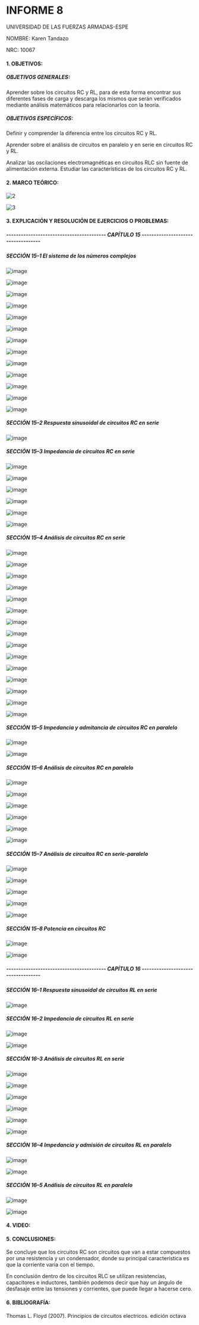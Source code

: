 # INFORME 8

UNIVERSIDAD DE LAS FUERZAS ARMADAS-ESPE

NOMBRE: Karen Tandazo

NRC: 10067

#### 1. OBJETIVOS:

##### OBJETIVOS GENERALES:

Aprender sobre los circuitos RC y RL, para de esta forma encontrar sus diferentes fases de carga y descarga 
los mismos que serán verificados mediante análisis matemáticos para relacionarlos con la teoría. 

##### OBJETIVOS ESPECÍFICOS:

Definir y comprender la diferencia entre los circuitos RC y RL. 

Aprender sobre el análisis de circuitos en paralelo y en serie en circuitos RC y RL. 

Analizar las oscilaciones electromagnéticas en circuitos RLC sin fuente de alimentación 
externa. Estudiar las características de los circuitos RC y RL.

#### 2. MARCO TEÓRICO:

![2](https://user-images.githubusercontent.com/117767335/219829338-0be5a575-0f83-4d42-88df-63568649ab7c.png)

![3](https://user-images.githubusercontent.com/117767335/219829340-6566ebec-a714-4765-9a2e-3f594ddd2767.png)

#### 3. EXPLICACIÓN Y RESOLUCIÓN DE EJERCICIOS O PROBLEMAS:

##### ----------------------------------------- CAPÍTULO 15 -----------------------------------

##### SECCIÓN 15–1 El sistema de los números complejos 

![image](https://user-images.githubusercontent.com/117767335/219820383-77c22811-171a-4b0c-a899-a5afdf06f309.png)

![image](https://user-images.githubusercontent.com/117767335/219820431-13323ea2-4f04-40cf-a054-1069fe9aa800.png)

![image](https://user-images.githubusercontent.com/117767335/219820461-50fe198a-ad31-4d46-b0c6-038bbad0305c.png)

![image](https://user-images.githubusercontent.com/117767335/219820512-b43159e4-911c-45cd-8614-03dc341003c6.png)

![image](https://user-images.githubusercontent.com/117767335/219820591-e84bd2e7-ef26-423f-9d40-1b93ca5fb0a1.png)

![image](https://user-images.githubusercontent.com/117767335/219820618-bafe09a1-1e1c-4eb7-bd37-3b68e3794a2b.png)

![image](https://user-images.githubusercontent.com/117767335/219820852-767148da-57c9-41c1-a58e-ed5ea4d06e12.png)

![image](https://user-images.githubusercontent.com/117767335/219820892-a4b87a2c-e857-49f3-9fe4-92a301f5790a.png)

![image](https://user-images.githubusercontent.com/117767335/219820929-204a467b-b81e-46b4-9f49-126e9b0c3344.png)

![image](https://user-images.githubusercontent.com/117767335/219820963-d7d0a6fb-5c84-42ba-bb16-fbaacbfcfc8a.png)

![image](https://user-images.githubusercontent.com/117767335/219821006-2027a4a0-ffda-4114-bf0c-213ccfd3ab48.png)

![image](https://user-images.githubusercontent.com/117767335/219821031-280adc90-3539-4826-9493-48786673c36c.png)

![image](https://user-images.githubusercontent.com/117767335/219821056-cb3da340-3b50-4ba5-8428-10c20d308b40.png)

##### SECCIÓN 15–2 Respuesta sinusoidal de circuitos RC en serie 

![image](https://user-images.githubusercontent.com/117767335/219821087-8e24a951-095f-4613-af65-0fd41d2d5834.png)

##### SECCIÓN 15–3 Impedancia de circuitos RC en serie 

![image](https://user-images.githubusercontent.com/117767335/219821126-3eb52bc4-aff5-4320-9b28-be2525fbf77d.png)

![image](https://user-images.githubusercontent.com/117767335/219821141-31df535e-3ec0-4fcc-ba4e-f8dedd638560.png)

![image](https://user-images.githubusercontent.com/117767335/219821163-5c12026c-d9fc-4184-a16a-71cbd5d55840.png)

![image](https://user-images.githubusercontent.com/117767335/219821184-27c8c481-771d-483f-912e-c3ff9c5dca89.png)

![image](https://user-images.githubusercontent.com/117767335/219821213-12c75fb2-c096-4264-af03-77a39f4d9845.png)

![image](https://user-images.githubusercontent.com/117767335/219821234-7adfa99d-1b47-4862-b66e-6d482e83f6ac.png)

##### SECCIÓN 15–4 Análisis de circuitos RC en serie 

![image](https://user-images.githubusercontent.com/117767335/219821272-1e165154-fc20-4369-ab01-86feac47f321.png)

![image](https://user-images.githubusercontent.com/117767335/219821288-a68db2b2-7fca-4162-a8f3-1df628c02174.png)

![image](https://user-images.githubusercontent.com/117767335/219821312-8d084a6a-87a5-4758-b21a-7c5b897321ad.png)

![image](https://user-images.githubusercontent.com/117767335/219821343-f1b81e82-d448-4324-bb33-6fc807ad21e9.png)

![image](https://user-images.githubusercontent.com/117767335/219821360-01328c28-4211-4e69-9d4e-2f550682dfd0.png)

![image](https://user-images.githubusercontent.com/117767335/219821374-57afe465-9afb-461c-ab49-692f474cd3c4.png)

![image](https://user-images.githubusercontent.com/117767335/219821397-cf9d6e42-f8dc-44d5-98e5-13c93d44fb2a.png)

![image](https://user-images.githubusercontent.com/117767335/219821415-6f00467d-ef9d-4bad-83c0-c935c8a9429a.png)

![image](https://user-images.githubusercontent.com/117767335/219821438-b63857d2-b0eb-4250-a732-f1e626f0db96.png)

![image](https://user-images.githubusercontent.com/117767335/219821452-73b01e0f-8202-4eeb-886e-0e574ff64153.png)

![image](https://user-images.githubusercontent.com/117767335/219821472-dce8e552-fbbd-4ddc-97ce-8a3dc2b3fd4e.png)

![image](https://user-images.githubusercontent.com/117767335/219821494-f8ae6767-c01d-4da9-bcee-c12d58400d07.png)

![image](https://user-images.githubusercontent.com/117767335/219821778-9853bcf9-ee8f-4c27-ad43-3462674ad663.png)

![image](https://user-images.githubusercontent.com/117767335/219821808-98437809-5c95-4e72-83eb-f08e8eb4b12c.png)

![image](https://user-images.githubusercontent.com/117767335/219821832-2f496708-bf28-4d62-bb85-9a0799fc43ca.png)

##### SECCIÓN 15–5 Impedancia y admitancia de circuitos RC en paralelo 

![image](https://user-images.githubusercontent.com/117767335/219821961-30889689-6f39-410b-9dd6-f6022ce15eb8.png)

![image](https://user-images.githubusercontent.com/117767335/219821976-0c2dbc62-a4e0-447e-8478-6618f685a366.png)

##### SECCIÓN 15–6 Análisis de circuitos RC en paralelo 

![image](https://user-images.githubusercontent.com/117767335/219822000-bbb4a12d-d3d4-4d04-9515-dc80a84f9e4d.png)

![image](https://user-images.githubusercontent.com/117767335/219822036-76e4ee0b-30f5-4abe-aeb4-b4b2be901ba2.png)

![image](https://user-images.githubusercontent.com/117767335/219822049-38962c02-5bb7-46b1-a4e8-f67a0d2758b8.png)

![image](https://user-images.githubusercontent.com/117767335/219822061-2a94449f-b7e0-40aa-a259-b884377ea018.png)

![image](https://user-images.githubusercontent.com/117767335/219822073-50862ca8-871d-441e-b366-0380321fc533.png)

![image](https://user-images.githubusercontent.com/117767335/219822092-163231d5-337d-476f-8159-bc619adee68c.png)

##### SECCIÓN 15–7 Análisis de circuitos RC en serie-paralelo 

![image](https://user-images.githubusercontent.com/117767335/219822656-991912fb-4715-4358-83f4-f51f6ecf6d22.png)

![image](https://user-images.githubusercontent.com/117767335/219822694-aad42064-2164-48c2-8116-0b7003db87a6.png)

![image](https://user-images.githubusercontent.com/117767335/219822720-dc490120-6f3c-446a-b7f8-83bef6a52db0.png)

![image](https://user-images.githubusercontent.com/117767335/219822732-be966c6e-e819-4577-952b-1b65265a1e3b.png)

![image](https://user-images.githubusercontent.com/117767335/219822741-e94f1920-df6a-4004-80a5-5071d9c5c5ae.png)

##### SECCIÓN 15–8 Potencia en circuitos RC 

![image](https://user-images.githubusercontent.com/117767335/219822767-18dadd87-d469-4ad7-a88a-7e3d00c02540.png)

![image](https://user-images.githubusercontent.com/117767335/219822787-3f6eff95-9e1e-4ef2-971a-20b0661237aa.png)

##### ----------------------------------------- CAPÍTULO 16 -----------------------------------

##### SECCIÓN 16–1 Respuesta sinusoidal de circuitos RL en serie

![image](https://user-images.githubusercontent.com/117767335/219825444-c58c5409-8aac-44b8-929b-9894fd4a26b8.png)

##### SECCIÓN 16–2 Impedancia de circuitos RL en serie

![image](https://user-images.githubusercontent.com/117767335/219825545-c862f673-5f28-44b6-bbe6-02df5a880bd9.png)

![image](https://user-images.githubusercontent.com/117767335/219825564-6bdbf617-325e-4f93-9c6a-d57606256ee5.png)

##### SECCIÓN 16–3 Análisis de circuitos RL en serie

![image](https://user-images.githubusercontent.com/117767335/219825791-5dd4aaa7-2ea9-406a-9b54-92bc07bd20eb.png)

![image](https://user-images.githubusercontent.com/117767335/219825874-36b01b9f-821b-4d5f-a924-3333914e2fdd.png)

![image](https://user-images.githubusercontent.com/117767335/219825890-fea79e5f-9daf-4b2d-9d9f-77772d3b1cb7.png)

![image](https://user-images.githubusercontent.com/117767335/219825932-52af2af3-1630-4cf9-a2c4-13d6e817d779.png)

![image](https://user-images.githubusercontent.com/117767335/219826000-c5298d08-bddf-430b-b1d1-c53e56ec0217.png)

![image](https://user-images.githubusercontent.com/117767335/219826040-fa66bd42-e930-4d7b-9c7b-b774ab59853e.png)

##### SECCIÓN 16–4 Impedancia y admisión de circuitos RL en paralelo

![image](https://user-images.githubusercontent.com/117767335/219826076-149a0c49-84d8-4d6c-8a44-fe8ec8ac14c3.png)

![image](https://user-images.githubusercontent.com/117767335/219826087-370bc926-e72d-4463-94a5-9c7a1c5b2c8b.png)

##### SECCIÓN 16–5 Análisis de circuitos RL en paralelo

![image](https://user-images.githubusercontent.com/117767335/219826120-e36cf013-6bca-4586-a40e-e61cb020dd09.png)

![image](https://user-images.githubusercontent.com/117767335/219826152-1584e939-0e06-41e2-bef2-5d6e4e130b68.png)

#### 4. VIDEO:


#### 5. CONCLUSIONES:

Se concluye que los circuitos RC son circuitos que van a estar compuestos por una resistencia y un
condensador, donde su principal característica es que la corriente varia con el tiempo.

En conclusión dentro de los circuitos RLC se utilizan resistencias, capacitores e inductores, 
también podemos decir que hay un ángulo  de desfasaje entre las tensiones y corrientes, que puede 
llegar a hacerse cero.

#### 6. BIBLIOGRAFÍA:

Thomas L. Floyd (2007). Principios de circuitos electricos. edición octava
